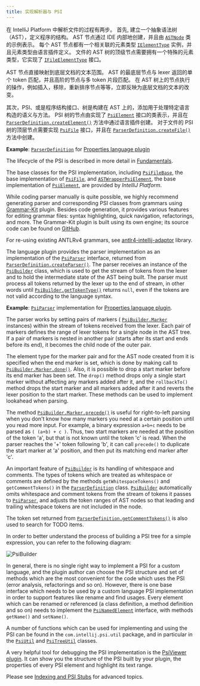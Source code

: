 ```yaml
---
title: 实现解析器与 PSI
---
```

<!-- Copyright 2000-2020 JetBrains s.r.o. and other contributors. Use of this source code is governed by the Apache 2.0 license that can be found in the LICENSE file. -->

在 IntelliJ Platform 中解析文件的过程有两步。
首先, 建立一个抽象语法树（AST），定义程序的结构。
AST 节点通过 IDE 内部地创建，并且由
[`ASTNode`](upsource:///platform/core-api/src/com/intellij/lang/ASTNode.java)
类的示例表示。
每个 AST 节点都有一个相关联的元素类型
[`IElementType`](upsource:///platform/core-api/src/com/intellij/psi/tree/IElementType.java)
实例，并且元素类型由语言插件定义。
文件的 AST 树的顶级节点需要拥有一个特殊的元素类型，它实现了
[`IFileElementType`](upsource:///platform/core-api/src/com/intellij/psi/tree/IFileElementType.java)
接口。

AST 节点直接映射到底层文档的文本范围。
AST 的最底层节点与 lexer 返回的单个 token 匹配，并且高阶的节点与多 token 片段匹配。
在 AST 树上的节点执行的操作，例如插入，移除，重新排序节点等等，立即反映为底层文档的文本的改变。

其次，PSI、或是程序结构接口、树是构建在 AST 上的，添加用于处理特定语言构造的语义与方法。
PSI 树的节点由实现了
[`PsiElement`](upsource:///platform/core-api/src/com/intellij/psi/PsiElement.java)
接口的类表示，并且在
[`ParserDefinition.createElement()`](upsource:///platform/core-api/src/com/intellij/lang/ParserDefinition.java)
方法中通过语言插件创建。
对于文件的 PSI 树的顶层节点需要实现
[`PsiFile`](upsource:///platform/core-api/src/com/intellij/psi/PsiFile.java)
接口，并且在
[`ParserDefinition.createFile()`](upsource:///platform/core-api/src/com/intellij/lang/ParserDefinition.java)
方法中创建。

**Example**:
[`ParserDefinition`](upsource:///plugins/properties/properties-psi-impl/src/com/intellij/lang/properties/parsing/PropertiesParserDefinition.java)
for
[Properties language plugin](upsource:///plugins/properties)


The lifecycle of the PSI is described in more detail in [Fundamentals](/platform/fundamentals.md).

The base classes for the PSI implementation, including
[`PsiFileBase`](upsource:///platform/core-impl/src/com/intellij/extapi/psi/PsiFileBase.java),
the base implementation of
[`PsiFile`](upsource:///platform/core-api/src/com/intellij/psi/PsiFile.java),
and
[`ASTWrapperPsiElement`](upsource:///platform/core-impl/src/com/intellij/extapi/psi/ASTWrapperPsiElement.java),
the base implementation of
[`PsiElement`](upsource:///platform/core-api/src/com/intellij/psi/PsiElement.java),
are provided by *IntelliJ Platform*.

While coding parser manually is quite possible, we highly recommend generating parser and corresponding PSI classes from grammars using
[Grammar-Kit](https://plugins.jetbrains.com/plugin/6606-grammar-kit) plugin.
Besides code generation, it provides various features for editing grammar files: syntax highlighting, quick navigation, refactorings, and more.
The Grammar-Kit plugin is built using its own engine; its source code can be found on
[GitHub](https://github.com/JetBrains/Grammar-Kit).

For re-using existing ANTLRv4 grammars, see [antlr4-intellij-adaptor](https://github.com/antlr/antlr4-intellij-adaptor) library.

The language plugin provides the parser implementation as an implementation of the
[`PsiParser`](upsource:///platform/core-api/src/com/intellij/lang/PsiParser.java)
interface, returned from
[`ParserDefinition.createParser()`](upsource:///platform/core-api/src/com/intellij/lang/ParserDefinition.java).
The parser receives an instance of the
[`PsiBuilder`](upsource:///platform/core-api/src/com/intellij/lang/PsiBuilder.java)
class, which is used to get the stream of tokens from the lexer and to hold the intermediate state of the AST being built.
The parser must process all tokens returned by the lexer up to the end of stream, in other words until
[`PsiBuilder.getTokenType()`](upsource:///platform/core-api/src/com/intellij/lang/PsiBuilder.java)
returns `null`, even if the tokens are not valid according to the language syntax.

**Example**:
[`PsiParser`](upsource:///plugins/properties/properties-psi-impl/src/com/intellij/lang/properties/parsing/PropertiesParser.java)
implementation for
[Properties language plugin](upsource:///plugins/properties/properties-psi-impl/src/com/intellij/lang/properties/).

The parser works by setting pairs of markers (
[`PsiBuilder.Marker`](upsource:///platform/core-api/src/com/intellij/lang/PsiBuilder.java)
instances) within the stream of tokens received from the lexer.
Each pair of markers defines the range of lexer tokens for a single node in the AST tree.
If a pair of markers is nested in another pair (starts after its start and ends before its end), it becomes the child node of the outer pair.

The element type for the marker pair and for the AST node created from it is specified when the end marker is set, which is done by making call to
[`PsiBuilder.Marker.done()`](upsource:///platform/core-api/src/com/intellij/lang/PsiBuilder.java).
Also, it is possible to drop a start marker before its end marker has been set.
The `drop()` method drops only a single start marker without affecting any markers added after it, and the `rollbackTo()` method drops the start marker and all markers added after it and reverts the lexer position to the start marker.
These methods can be used to implement lookahead when parsing.

The method
[`PsiBuilder.Marker.precede()`](upsource:///platform/core-api/src/com/intellij/lang/PsiBuilder.java)
is useful for right-to-left parsing when you don't know how many markers you need at a certain position until you read more input.
For example, a binary expression `a+b+c` needs to be parsed as `( (a+b) + c )`.
Thus, two start markers are needed at the position of the token 'a', but that is not known until the token 'c' is read.
When the parser reaches the '+' token following 'b', it can call `precede()` to duplicate the start marker at 'a' position, and then put its matching end marker after 'c'.

An important feature of
[`PsiBuilder`](upsource:///platform/core-api/src/com/intellij/lang/PsiBuilder.java)
is its handling of whitespace and comments.
The types of tokens which are treated as whitespace or comments are defined by the methods `getWhitespaceTokens()` and `getCommentTokens()` in the
[`ParserDefinition`](upsource:///platform/core-api/src/com/intellij/lang/ParserDefinition.java)
class.
[`PsiBuilder`](upsource:///platform/core-api/src/com/intellij/lang/PsiBuilder.java)
automatically omits whitespace and comment tokens from the stream of tokens it passes to
[`PsiParser`](upsource:///platform/core-api/src/com/intellij/lang/PsiParser.java),
and adjusts the token ranges of AST nodes so that leading and trailing whitespace tokens are not included in the node.

The token set returned from
[`ParserDefinition.getCommentTokens()`](upsource:///platform/core-api/src/com/intellij/lang/ParserDefinition.java)
is also used to search for TODO items.

In order to better understand the process of building a PSI tree for a simple expression, you can refer to the following diagram:

![PsiBuilder](img/PsiBuilder.gif)

In general, there is no single right way to implement a PSI for a custom language, and the plugin author can choose the PSI structure and set of methods which are the most convenient for the code which uses the PSI (error analysis, refactorings and so on).
However, there is one base interface which needs to be used by a custom language PSI implementation in order to support features like rename and find usages.
Every element which can be renamed or referenced (a class definition, a method definition and so on) needs to implement the
[`PsiNamedElement`](upsource:///platform/core-api/src/com/intellij/psi/PsiNamedElement.java)
interface, with methods `getName()` and `setName()`.

A number of functions which can be used for implementing and using the PSI can be found in the `com.intellij.psi.util` package, and in particular in the
[`PsiUtil`](upsource:///java/java-psi-api/src/com/intellij/psi/util/PsiUtil.java)
and
[`PsiTreeUtil`](upsource:///platform/core-api/src/com/intellij/psi/util/PsiTreeUtil.java)
classes.

A very helpful tool for debugging the PSI implementation is the
[PsiViewer plugin](https://plugins.jetbrains.com/plugin/227-psiviewer).
It can show you the structure of the PSI built by your plugin, the properties of every PSI element and highlight its text range.

Please see
[Indexing and PSI Stubs](/basics/indexing_and_psi_stubs.md)
for advanced topics.
